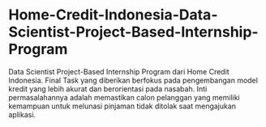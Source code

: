 # Home-Credit-Indonesia-Data-Scientist-Project-Based-Internship-Program
Data Scientist Project-Based Internship Program dari Home Credit Indonesia. Final Task yang diberikan berfokus pada pengembangan model kredit yang lebih akurat dan berorientasi pada nasabah. Inti permasalahannya adalah memastikan calon pelanggan yang memiliki kemampuan untuk melunasi pinjaman tidak ditolak saat mengajukan aplikasi.
